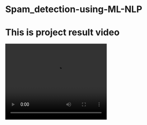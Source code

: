 # Spam_detection-using-ML-NLP
<!DOCTYPE html>
<html>
<body>

<h1>This is project result video</h1>

<video width="320" height="240" controls>
  <source src="movie.mp4" type="video/mp4">
  <source src="movie.ogg" type="video/ogg">
  Your browser does not support the video tag.
</video>

</body>
</html>
